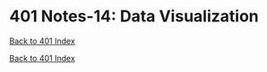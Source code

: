 # 401 Notes-14: Data Visualization
[Back to 401 Index](401-index.md)<br>


<!-- notes here -->


[Back to 401 Index](401-index.md)
